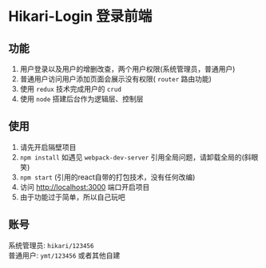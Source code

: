 # Hikari-Login 登录前端

## 功能

1. 用户登录以及用户的增删改查，两个用户权限(系统管理员，普通用户)
2. 普通用户访问用户添加页面会展示没有权限( `router` 路由功能)
3. 使用 `redux` 技术完成用户的 `crud`
4. 使用 `node` 搭建后台作为逻辑层、控制层

## 使用

1. 请先开启隔壁项目
2. `npm install` 如遇见 `webpack-dev-server` 引用全局问题，请卸载全局的(斜眼笑)
3. `npm start` (引用的react自带的打包技术，没有任何改编)
4. 访问 [http://localhost:3000](3000) 端口开启项目
5. 由于功能过于简单，所以自己玩吧

## 账号

系统管理员: `hikari/123456` <br>
普通用户: `ymt/123456` 或者其他自建